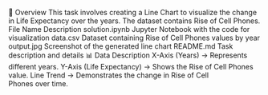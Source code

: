 📌 Overview
This task involves creating a Line Chart to visualize the change in Life Expectancy over the years. The dataset contains Rise of Cell Phones.
File Name	Description
solution.ipynb	Jupyter Notebook with the code for visualization
data.csv	Dataset containing Rise of Cell Phones values by year
output.jpg	Screenshot of the generated line chart
README.md	Task description and details
📊 Data Description
X-Axis (Years) → Represents different years.
Y-Axis (Life Expectancy) → Shows the Rise of Cell Phones value.
Line Trend → Demonstrates the change in Rise of Cell Phones over time.
